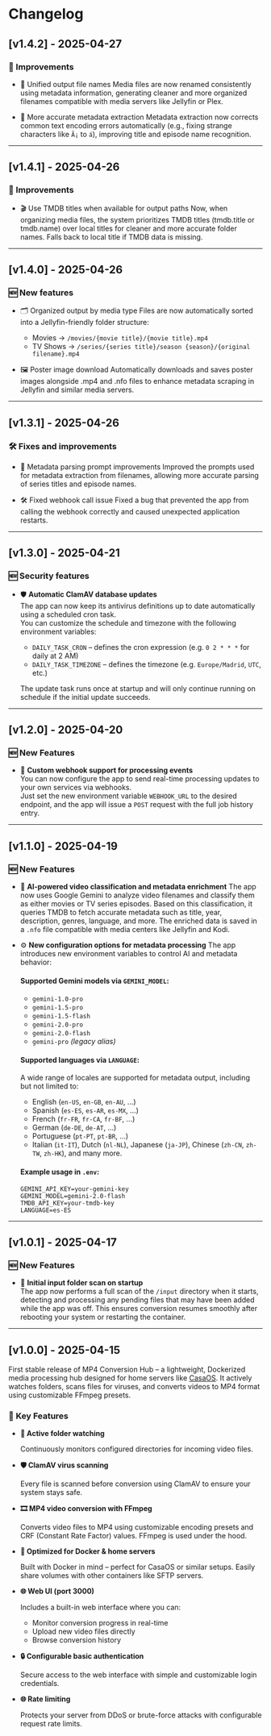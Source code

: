 # Changelog

## [v1.4.2] - 2025-04-27

### 🔧 Improvements

- 📂 Unified output file names
  Media files are now renamed consistently using metadata information, generating cleaner and more organized filenames compatible with media servers like Jellyfin or Plex.

- 📄 More accurate metadata extraction
  Metadata extraction now corrects common text encoding errors automatically (e.g., fixing strange characters like `Ã¡` to `á`), improving title and episode name recognition.

---

## [v1.4.1] - 2025-04-26

### 🔧 Improvements

- 🎬 Use TMDB titles when available for output paths
  Now, when organizing media files, the system prioritizes TMDB titles (tmdb.title or tmdb.name) over local titles for cleaner and more accurate folder names. Falls back to local title if TMDB data is missing.

---

## [v1.4.0] - 2025-04-26

### 🆕 New features

- 🗂️ Organized output by media type
  Files are now automatically sorted into a Jellyfin-friendly folder structure:
  - Movies → `/movies/{movie title}/{movie title}.mp4`
  - TV Shows → `/series/{series title}/season {season}/{original filename}.mp4`

- 🖼️ Poster image download
  Automatically downloads and saves poster images alongside .mp4 and .nfo files to enhance metadata scraping in Jellyfin and similar media servers.

---

## [v1.3.1] - 2025-04-26

### 🛠️ Fixes and improvements

- 📝 Metadata parsing prompt improvements
  Improved the prompts used for metadata extraction from filenames, allowing more accurate parsing of series titles and episode names.

- 🛠️ Fixed webhook call issue
  Fixed a bug that prevented the app from calling the webhook correctly and caused unexpected application restarts.

---

## [v1.3.0] - 2025-04-21

### 🆕 Security features

- 🛡️ **Automatic ClamAV database updates**  
  The app can now keep its antivirus definitions up to date automatically using a scheduled cron task.  
  You can customize the schedule and timezone with the following environment variables:
  
  - `DAILY_TASK_CRON` – defines the cron expression (e.g. `0 2 * * *` for daily at 2 AM)
  - `DAILY_TASK_TIMEZONE` – defines the timezone (e.g. `Europe/Madrid`, `UTC`, etc.)

  The update task runs once at startup and will only continue running on schedule if the initial update succeeds.

---

## [v1.2.0] - 2025-04-20

### 🆕 New Features

- 🔔 **Custom webhook support for processing events**  
  You can now configure the app to send real-time processing updates to your own services via webhooks.  
  Just set the new environment variable `WEBHOOK_URL` to the desired endpoint, and the app will issue a `POST` request with the full job history entry.

---

## [v1.1.0] - 2025-04-19

### 🆕 New Features

- 🤖 **AI-powered video classification and metadata enrichment**
  The app now uses Google Gemini to analyze video filenames and classify them as either movies or TV series episodes. Based on this classification, it queries TMDB to fetch accurate metadata such as title, year, description, genres, language, and more. The enriched data is saved in a `.nfo` file compatible with media centers like Jellyfin and Kodi.

- ⚙️ **New configuration options for metadata processing**
  The app introduces new environment variables to control AI and metadata behavior:

  #### Supported Gemini models via `GEMINI_MODEL`:
  - `gemini-1.0-pro`
  - `gemini-1.5-pro`
  - `gemini-1.5-flash`
  - `gemini-2.0-pro`
  - `gemini-2.0-flash`
  - `gemini-pro` _(legacy alias)_

  #### Supported languages via `LANGUAGE`:
  A wide range of locales are supported for metadata output, including but not limited to:
  - English (`en-US`, `en-GB`, `en-AU`, ...)
  - Spanish (`es-ES`, `es-AR`, `es-MX`, ...)
  - French (`fr-FR`, `fr-CA`, `fr-BF`, ...)
  - German (`de-DE`, `de-AT`, ...)
  - Portuguese (`pt-PT`, `pt-BR`, ...)
  - Italian (`it-IT`), Dutch (`nl-NL`), Japanese (`ja-JP`), Chinese (`zh-CN`, `zh-TW`, `zh-HK`), and many more.

  #### Example usage in `.env`:
  ```env
  GEMINI_API_KEY=your-gemini-key
  GEMINI_MODEL=gemini-2.0-flash
  TMDB_API_KEY=your-tmdb-key
  LANGUAGE=es-ES
  ```

---

## [v1.0.1] - 2025-04-17

### 🆕 New Features

- 📂 **Initial input folder scan on startup**  
  The app now performs a full scan of the `/input` directory when it starts, detecting and processing any pending files that may have been added while the app was off. This ensures conversion resumes smoothly after rebooting your system or restarting the container.

---

## [v1.0.0] - 2025-04-15

First stable release of MP4 Conversion Hub – a lightweight, Dockerized media processing hub designed for home servers like [CasaOS](https://www.casaos.io/). It actively watches folders, scans files for viruses, and converts videos to MP4 format using customizable FFmpeg presets.

### 🚀 Key Features

- **📂 Active folder watching**

  Continuously monitors configured directories for incoming video files.

- **🛡️ ClamAV virus scanning**

  Every file is scanned before conversion using ClamAV to ensure your system stays safe.

- **🎞️ MP4 video conversion with FFmpeg**

  Converts video files to MP4 using customizable encoding presets and CRF (Constant Rate Factor) values. FFmpeg is used under the hood.

- **🐳 Optimized for Docker & home servers**

  Built with Docker in mind – perfect for CasaOS or similar setups. Easily share volumes with other containers like SFTP servers.

- **🌐 Web UI (port 3000)**

  Includes a built-in web interface where you can:

  - Monitor conversion progress in real-time
  - Upload new video files directly
  - Browse conversion history

- **🔒 Configurable basic authentication**

  Secure access to the web interface with simple and customizable login credentials.

- **🌐 Rate limiting**

  Protects your server from DDoS or brute-force attacks with configurable request rate limits.

